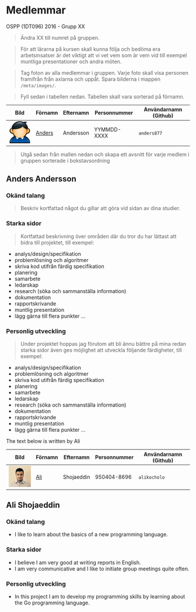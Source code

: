 # Medlemmar

OSPP (1DT096) 2016 - Grupp XX

> Ändra XX till numret på gruppen.

> För att lärarna på kursen skall kunna följa och bedöma era arbetsinsatser är det viktigt att vi vet vem som är vem vid till exempel muntliga presentationer och andra möten. 

> Tag foton av alla medlemmar i gruppen. Varje foto skall visa
> personen framifrån från axlarna och uppåt. Spara bilderna i mappen
> `/meta/images/`.

> Fyll sedan i tabellen nedan. Tabellen skall vara sorterad på förnamn.

Bild                                       | Förnamn               | Efternamn | Personnummer | Användarnamn (Github)
-------------------------------------------|-----------------------|-----------|--------------|----------------------
<img src="images/user.png" width="100px">  | [Anders](#anders877)  | Andersson | YYMMDD-XXXX  | `anders877`

> Utgå sedan från mallen nedan och skapa ett avsnitt för varje medlem
i gruppen sorterade i bokstavsordning  <a name="anders877"></a>

## Anders Andersson


### Okänd talang

> Beskriv kortfattad något du gillar att göra vid sidan av dina
> studier.

### Starka sidor

> Kortfattad beskrivning över områden där du tror du har lättast att
> bidra till projektet, till exempel:

- analys/design/specifikation
- problemlösning och algoritmer
- skriva kod utifrån färdig specifikation
- planering
- samarbete
- ledarskap
- research (söka och sammanställa information)
- dokumentation
- rapportskrivande
- muntlig presentation
- lägg gärna till flera punkter ...

### Personlig utveckling

> Under projektet hoppas jag förutom att bli ännu bättre på mina redan
> starka sidor även ges möjlighet att utveckla följande färdigheter,
> till exempel:

- analys/design/specifikation
- problemlösning och algoritmer
- skriva kod utifrån färdig specifikation
- planering
- samarbete
- ledarskap
- research (söka och sammanställa information)
- dokumentation
- rapportskrivande
- muntlig presentation
- lägg gärna till flera punkter ...

The text below is written by Ali

Bild                                       | Förnamn               | Efternamn | Personnummer | Användarnamn (Github)
-------------------------------------------|-----------------------|-----------|--------------|----------------------
<img src="images/Ali.jpg" width="100px">  | [Ali](#alikocholo)  | Shojaeddin | 950404-8696  | `alikocholo`

## Ali Shojaeddin

### Okänd talang

- I like to learn about the basics of a new programming language. 

### Starka sidor

- I believe I am very good at writing reports in English. 
- I am very communicative and I like to initiate group meetings quite often. 

### Personlig utveckling

- In this project I am to develop my programming skills by learning about the Go programming language.
